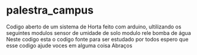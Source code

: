 # palestra_campus
Codigo aberto de um sistema de Horta feito com arduino, ultilizando os seguintes modulos 
sensor de umidade de solo
modulo rele 
bomba de água 
Neste codigo esta o codigo fonte para ser estudado por todos 
espero que esse codigo ajude voces em alguma coisa 
Abraços 

